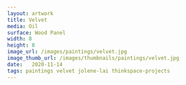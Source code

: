 ```yaml
---
layout: artwork
title: Velvet
media: Oil
surface: Wood Panel
width: 8
height: 8
image_url: /images/paintings/velvet.jpg
image_thumb_url: /images/thumbnails/paintings/velvet.jpg
date:   2020-11-14
tags: paintings velvet jolene-lai thinkspace-projects
---
```


